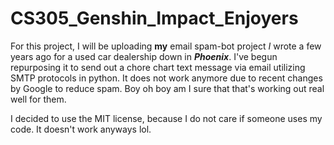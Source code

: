 # CS305_Genshin_Impact_Enjoyers

For this project, I will be uploading **my** email spam-bot project _I_ wrote a few years ago for a used car dealership down in **_Phoenix_**.
I've begun repurposing it to send out a chore chart text message via email utilizing SMTP protocols in python. It does not work anymore due to recent changes by Google to reduce spam. Boy oh boy am I sure that that's working out real well for them.

I decided to use the MIT license, because I do not care if someone uses my code. It doesn't work anyways lol.
